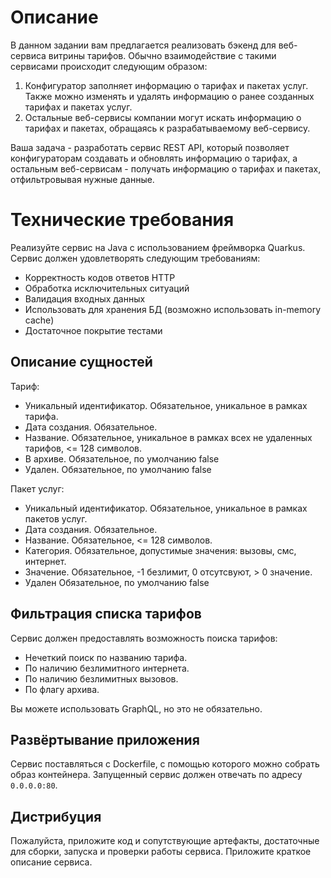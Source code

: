 # Описание #

В данном задании вам предлагается реализовать бэкенд для веб-сервиса витрины тарифов.
Обычно взаимодействие с такими сервисами происходит следующим образом:

1. Конфигуратор заполняет информацию о тарифах и пакетах услуг. Также можно изменять и удалять информацию о ранее созданных тарифах и пакетах услуг.
2. Остальные веб-сервисы компании могут искать информацию о тарифах и пакетах, обращаясь к разрабатываемому веб-сервису. 

Ваша задача - разработать сервис REST API, который позволяет конфигураторам создавать и обновлять информацию о тарифах, 
а остальным веб-сервисам - получать информацию о тарифах и пакетах, отфильтровывая нужные данные.

# Технические требования #

Реализуйте сервис на Java с использованием фреймворка Quarkus. Сервис должен удовлетворять следующим требованиям:

- Корректность кодов ответов HTTP
- Обработка исключительных ситуаций
- Валидация входных данных
- Использовать для хранения БД (возможно использовать in-memory cache)
- Достаточное покрытие тестами

## Описание сущностей ##

Тариф:

- Уникальный идентификатор. Обязательное, уникальное в рамках тарифа.
- Дата создания. Обязательное.
- Название. Обязательное, уникальное в рамках всех не удаленных тарифов, <= 128 символов.
- В архиве. Обязательное, по умолчанию false
- Удален. Обязательное, по умолчанию false

Пакет услуг:

- Уникальный идентификатор. Обязательное, уникальное в рамках пакетов услуг.
- Дата создания. Обязательное.
- Название. Обязательное, <= 128 символов.
- Категория. Обязательное, допустимые значения: вызовы, смс, интернет.
- Значение. Обязательное, -1 безлимит, 0 отсутсвуют, > 0 значение.
- Удален Обязательное, по умолчанию false

## Фильтрация списка тарифов ##

Сервис должен предоставлять возможность поиска тарифов:

- Нечеткий поиск по названию тарифа.
- По наличию безлимитного интернета.
- По наличию безлимитных вызовов.
- По флагу архива.

Вы можете использовать GraphQL, но это не обязательно.

## Развёртывание приложения ##

Cервис поставляться с Dockerfile, с помощью которого можно собрать образ контейнера.
Запущенный сервис должен отвечать по адресу `0.0.0.0:80`.

## Дистрибуция  ##

Пожалуйста, приложите код и сопутствующие артефакты, достаточные для сборки, запуска и проверки работы сервиса.
Приложите краткое описание сервиса. 